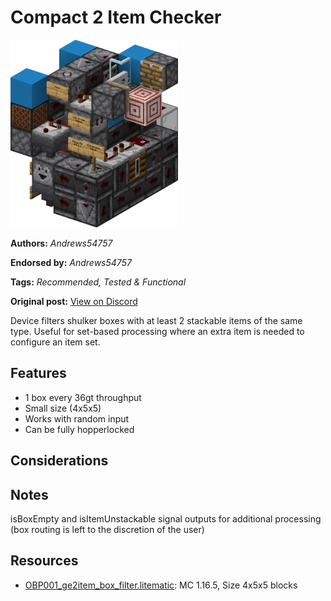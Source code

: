 # Compact 2 Item Checker
<img alt="area_render_415_.png" src="images/area_render_415_.png?raw=1" height="300px">

**Authors:** *Andrews54757*

**Endorsed by:** *Andrews54757*

**Tags:** *Recommended, Tested & Functional*

**Original post:** [View on Discord](https://discord.com/channels/1375556143186837695/1388317479805259918)

Device filters shulker boxes with at least 2 stackable items of the same type. Useful for set-based processing where an extra item is needed to configure an item set.
## Features
- 1 box every 36gt throughput
- Small size (4x5x5)
- Works with random input
- Can be fully hopperlocked
## Considerations

## Notes
isBoxEmpty and isItemUnstackable signal outputs for additional processing (box routing is left to the discretion of the user)

## Resources
- [OBP001_ge2item_box_filter.litematic](attachments/OBP001_ge2item_box_filter.litematic): MC 1.16.5, Size 4x5x5 blocks
